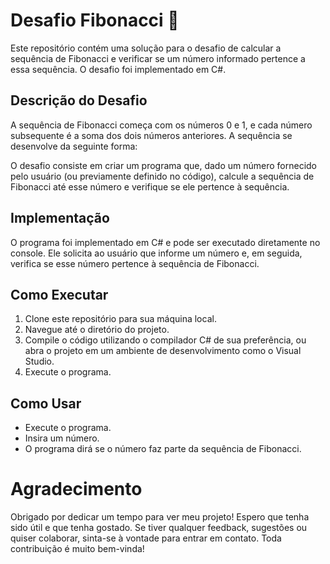# Desafio Fibonacci 🧠

Este repositório contém uma solução para o desafio de calcular a sequência de Fibonacci e verificar se um número informado pertence a essa sequência. O desafio foi implementado em C#.

## Descrição do Desafio 

A sequência de Fibonacci começa com os números 0 e 1, e cada número subsequente é a soma dos dois números anteriores. A sequência se desenvolve da seguinte forma:

O desafio consiste em criar um programa que, dado um número fornecido pelo usuário (ou previamente definido no código), calcule a sequência de Fibonacci até esse número e verifique se ele pertence à sequência.

## Implementação 

O programa foi implementado em C# e pode ser executado diretamente no console. Ele solicita ao usuário que informe um número e, em seguida, verifica se esse número pertence à sequência de Fibonacci.

## Como Executar

1. Clone este repositório para sua máquina local.
2. Navegue até o diretório do projeto.
3. Compile o código utilizando o compilador C# de sua preferência, ou abra o projeto em um ambiente de desenvolvimento como o Visual Studio.
4. Execute o programa.

## Como Usar

- Execute o programa.
- Insira um número.
- O programa dirá se o número faz parte da sequência de Fibonacci.

# Agradecimento
Obrigado por dedicar um tempo para ver meu projeto! Espero que tenha sido útil e que tenha gostado. Se tiver qualquer feedback, sugestões ou quiser colaborar, sinta-se à vontade para entrar em contato. Toda contribuição é muito bem-vinda!
